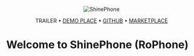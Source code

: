<div align="center">

![ShinePhone](https://github.com/user-attachments/assets/ed629da8-ee89-48b9-8d17-6c6348492b96)

TRAILER • [DEMO PLACE](https://www.roblox.com/games/18895967110) • [GITHUB](https://github.com/rblxmotion/RoPhone) • [MARKETPLACE](https://create.roblox.com/store/asset/130170677520739)

</div>

# Welcome to ShinePhone (RoPhone)
